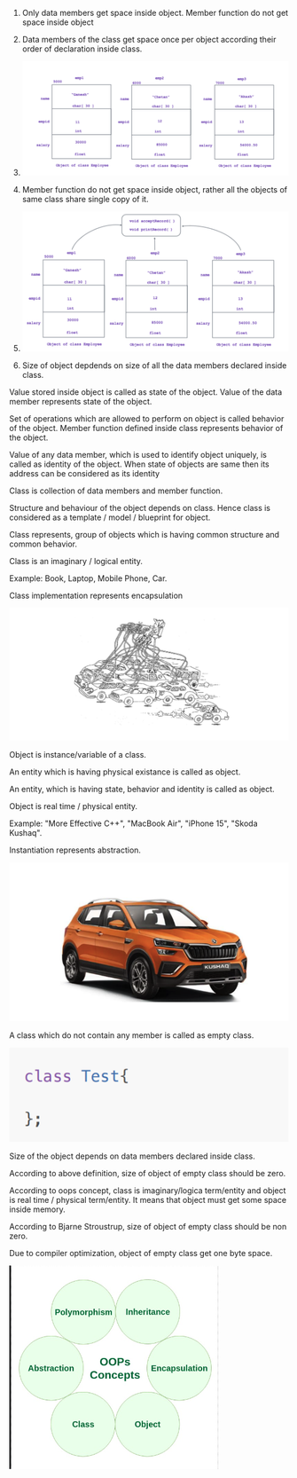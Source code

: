 1. Only data members get space inside object. Member function do not get space inside object

2. Data members of the class get space once per object according their order of declaration inside
class.

3. ![alt text](image.png)


4. Member function do not get space inside object, rather all the objects of same class share single
copy of it.


5. ![alt text](image-1.png)


6. Size of object depdends on size of all the data members declared inside class.

<!-- 7. Characteristics of Object -->

<!-- 1. State: -->

Value stored inside object is called as state of the object.
Value of the data member represents state of the object.

<!-- 2. Behavior -->

Set of operations which are allowed to perform on object is called behavior of the object.
Member function defined inside class represents behavior of the object.

<!-- 3. Idenitity -->

Value of any data member, which is used to identify object uniquely, is called as identity of the object.
When state of objects are same then its address can be considered as its identity


<!-- Class -->

<!-- Definition: -->

Class is collection of data members and member function.

Structure and behaviour of the object depends on class. Hence class is considered as a template / model / blueprint for object.

Class represents, group of objects which is having common structure and common behavior.

Class is an imaginary / logical entity.

Example: Book, Laptop, Mobile Phone, Car.

Class implementation represents encapsulation


<!-- Image -->

![alt text](image-2.png)



<!-- Object -->

<!-- Definition: -->

Object is instance/variable of a class.

An entity which is having physical existance is called as object.

An entity, which is having state, behavior and identity is called as object.

Object is real time / physical entity.

Example: "More Effective C++", "MacBook Air", "iPhone 15", "Skoda Kushaq".

Instantiation represents abstraction.

<!-- Image : -->

![alt text](image-3.png)


<!-- Empty class -->

A class which do not contain any member is called as empty class.

<!-- Image : -->

![alt text](image-4.png)


Size of the object depends on data members declared inside class.

According to above definition, size of object of empty class should be zero.

According to oops concept, class is imaginary/logica term/entity and object is real time / physical term/entity. It means that object must get some space inside memory.

According to Bjarne Stroustrup, size of object of empty class should be non zero.

Due to compiler optimization, object of empty class get one byte space.


<!-- Characteristics of an Object-Oriented Programming Language -->


![alt text](image-5.png)

